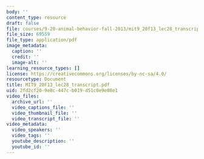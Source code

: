 ```yaml
---
body: ''
content_type: resource
draft: false
file: courses/9-20-animal-behavior-fall-2013/mit9_20f13_lec28_transcript.pdf
file_size: 69559
file_type: application/pdf
image_metadata:
  caption: ''
  credit: ''
  image-alt: ''
learning_resource_types: []
license: https://creativecommons.org/licenses/by-nc-sa/4.0/
resourcetype: Document
title: MIT9_20F13_lec28_transcript.pdf
uid: 2fd2cf20-9e8c-447c-b019-d51c0e9e08e1
video_files:
  archive_url: ''
  video_captions_file: ''
  video_thumbnail_file: ''
  video_transcript_file: ''
video_metadata:
  video_speakers: ''
  video_tags: ''
  youtube_description: ''
  youtube_id: ''
---
```

